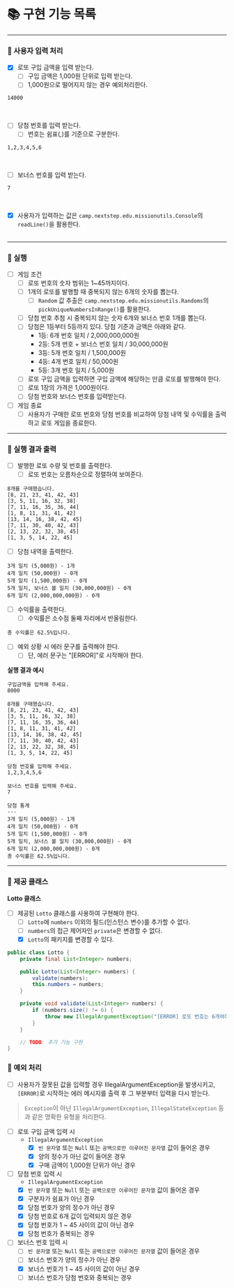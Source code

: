 # 📚 구현 기능 목록

---

### 📌 사용자 입력 처리

- [x] 로또 구입 금액을 입력 받는다.
    - [ ] 구입 금액은 1,000원 단위로 입력 받는다.
    - [ ] 1,000원으로 떨어지지 않는 경우 예외처리한다.

```text
14000
```

<br>

- [ ] 당첨 번호를 입력 받는다.
    - [ ] 번호는 쉼표(,)를 기준으로 구분한다.

```text
1,2,3,4,5,6
```

<br>

- [ ] 보너스 번호를 입력 받는다.

```text
7
```

<br>

- [x] 사용자가 입력하는 값은 `camp.nextstep.edu.missionutils.Console`의 `readLine()`을 활용한다.   
  <br>

---

### 📌 실행

- [ ] 게임 조건
    - [ ] 로또 번호의 숫자 범위는 1~45까지이다.
    - [ ] 1개의 로또를 발행할 때 중복되지 않는 6개의 숫자를 뽑는다.
        - [ ] `Random` 값 추출은 `camp.nextstep.edu.missionutils.Randoms`의 `pickUniqueNumbersInRange()`를 활용한다.
    - [ ] 당첨 번호 추첨 시 중복되지 않는 숫자 6개와 보너스 번호 1개를 뽑는다.
    - [ ] 당첨은 1등부터 5등까지 있다. 당첨 기준과 금액은 아래와 같다.
        - 1등: 6개 번호 일치 / 2,000,000,000원
        - 2등: 5개 번호 + 보너스 번호 일치 / 30,000,000원
        - 3등: 5개 번호 일치 / 1,500,000원
        - 4등: 4개 번호 일치 / 50,000원
        - 5등: 3개 번호 일치 / 5,000원
    - [ ] 로또 구입 금액을 입력하면 구입 금액에 해당하는 만큼 로또를 발행해야 한다.
    - [ ] 로또 1장의 가격은 1,000원이다.
    - [ ] 당첨 번호와 보너스 번호를 입력받는다.

- [ ] 게임 종료
    - [ ] 사용자가 구매한 로또 번호와 당첨 번호를 비교하여 당첨 내역 및 수익률을 출력하고 로또 게임을 종료한다.

---

### 📌 실행 결과 출력

- [ ] 발행한 로또 수량 및 번호를 출력한다.
    - [ ] 로또 번호는 오름차순으로 정렬하여 보여준다.

```text
8개를 구매했습니다.
[8, 21, 23, 41, 42, 43] 
[3, 5, 11, 16, 32, 38] 
[7, 11, 16, 35, 36, 44] 
[1, 8, 11, 31, 41, 42] 
[13, 14, 16, 38, 42, 45] 
[7, 11, 30, 40, 42, 43] 
[2, 13, 22, 32, 38, 45] 
[1, 3, 5, 14, 22, 45]
```

- [ ] 당첨 내역을 출력한다.

```text
3개 일치 (5,000원) - 1개
4개 일치 (50,000원) - 0개
5개 일치 (1,500,000원) - 0개
5개 일치, 보너스 볼 일치 (30,000,000원) - 0개
6개 일치 (2,000,000,000원) - 0개
```

- [ ] 수익률을 출력한다.
    - [ ] 수익률은 소수점 둘째 자리에서 반올림한다.

```text
총 수익률은 62.5%입니다.
```

- [ ] 예외 상황 시 에러 문구를 출력해야 한다.
    - [ ] 단, 에러 문구는 "[ERROR]"로 시작해야 한다.

**실행 결과 예시**

```text
구입금액을 입력해 주세요.
8000

8개를 구매했습니다.
[8, 21, 23, 41, 42, 43] 
[3, 5, 11, 16, 32, 38] 
[7, 11, 16, 35, 36, 44] 
[1, 8, 11, 31, 41, 42] 
[13, 14, 16, 38, 42, 45] 
[7, 11, 30, 40, 42, 43] 
[2, 13, 22, 32, 38, 45] 
[1, 3, 5, 14, 22, 45]

당첨 번호를 입력해 주세요.
1,2,3,4,5,6

보너스 번호를 입력해 주세요.
7

당첨 통계
---
3개 일치 (5,000원) - 1개
4개 일치 (50,000원) - 0개
5개 일치 (1,500,000원) - 0개
5개 일치, 보너스 볼 일치 (30,000,000원) - 0개
6개 일치 (2,000,000,000원) - 0개
총 수익률은 62.5%입니다.
```

---

### 📌 제공 클래스

**Lotto 클래스**

- [ ] 제공된 `Lotto` 클래스를 사용하여 구현해야 한다.
    - [ ] `Lotto`에 `numbers` 이외의 필드(인스턴스 변수)를 추가할 수 없다.
    - [ ] `numbers`의 접근 제어자인 `private`은 변경할 수 없다.
    - [x] `Lotto`의 패키지를 변경할 수 있다.

```java
public class Lotto {
    private final List<Integer> numbers;

    public Lotto(List<Integer> numbers) {
        validate(numbers);
        this.numbers = numbers;
    }

    private void validate(List<Integer> numbers) {
        if (numbers.size() != 6) {
            throw new IllegalArgumentException("[ERROR] 로또 번호는 6개여야 합니다.");
        }
    }

    // TODO: 추가 기능 구현
}
```

### 🚫 예외 처리

- [ ] 사용자가 잘못된 값을 입력할 경우 IllegalArgumentException을 발생시키고, `[ERROR]`로 시작하는 에러 메시지를 출력 후 그 부분부터 입력을 다시 받는다.

> `Exception`이 아닌 `IllegalArgumentException`, `IllegalStateException` 등과 같은 명확한 유형을 처리한다.

- [ ] 로또 구입 금액 입력 시
    - `IllegalArgumentException`
        - [x] `빈 문자열` 또는 `Null` 또는 `공백으로만 이루어진 문자열` 값이 들어온 경우
        - [x] 양의 정수가 아닌 값이 들어온 경우
        - [x] 구매 금액이 1,000원 단위가 아닌 경우
- [ ] 당첨 번호 입력 시
    - `IllegalArgumentException`
    - [x] `빈 문자열` 또는 `Null` 또는 `공백으로만 이루어진 문자열` 값이 들어온 경우
    - [x] 구분자가 쉼표가 아닌 경우
    - [x] 당첨 번호가 양의 정수가 아닌 경우
    - [x] 당첨 번호로 6개 값이 입력되지 않은 경우
    - [x] 당첨 번호가 1 ~ 45 사이의 값이 아닌 경우
    - [x] 당첨 번호가 중복되는 경우
- [ ] 보너스 번호 입력 시
    - [ ] `빈 문자열` 또는 `Null` 또는 `공백으로만 이루어진 문자열` 값이 들어온 경우
    - [ ] 보너스 번호가 양의 정수가 아닌 경우
    - [x] 보너스 번호가 1 ~ 45 사이의 값이 아닌 경우
    - [ ] 보너스 번호가 당첨 번호와 중복되는 경우